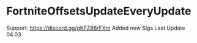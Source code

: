 # FortniteOffsetsUpdateEveryUpdate
Support: https://discord.gg/gKFZ86rFXm
Added new Sigs
Last Update 04.03
